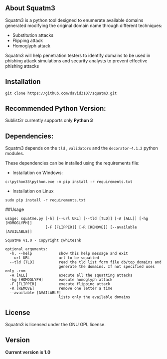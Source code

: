 ## About Squatm3 

Squatm3 is a python tool designed to enumerate available domains generated modifying the original domain name through different techniques:

-	Substitution attacks
-	Flipping attack
- 	Homoglyph attack

Squatm3 will help penetration testers to identify domains to be used in phishing attack simulations and security analysts to prevent effective phishing attacks



## Installation

```
git clone https://github.com/david3107/squatm3.git
```

## Recommended Python Version:

Sublist3r currently supports only **Python 3** 


## Dependencies:

Squatm3 depends on the `tld` , `validators` and the `decorator-4.1.2` python modules.

These dependencies can be installed using the requirements file:

- Installation on Windows:
```
c:\python33\python.exe -m pip install -r requirements.txt
```
- Installation on Linux
```
sudo pip install -r requirements.txt
```

##Usage
```
usage: squatme.py [-h] [--url URL] [--tld [TLD]] [-A [ALL]] [-hg [HOMOGLYPH]]
                  [-F [FLIPPER]] [-R [REMOVE]] [--available [AVAILABLE]]

SquatMe v1.0 - Copyright @wh1teInk

optional arguments:
  -h, --help            show this help message and exit
  --url URL             url to be squatted
  --tld [TLD]           read the tld list form file db/top_domains and
                        generate the domains. If not specified uses only .com
  -A [ALL]              execute all the squatting attacks
  -hg [HOMOGLYPH]       execute homoglyph attack
  -F [FLIPPER]          execute flipping attack
  -R [REMOVE]           remove one letter a time
  --available [AVAILABLE]
                        lists only the available domains
```

## License

Squatm3 is licensed under the GNU GPL license.


## Version
**Current version is 1.0**
